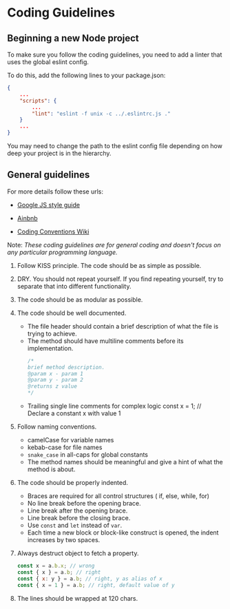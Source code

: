 # Coding Guidelines
## Beginning a new Node project
To make sure you follow the coding guidelines, you need to add a linter that uses the global eslint config.

To do this, add the following lines to your package.json:

```json
{
    ...
    "scripts": {
        ...
        "lint": "eslint -f unix -c ../.eslintrc.js ."
    }
    ...
}
```

You may need to change the path to the eslint config file depending on how deep your project is in the hierarchy.

## General guidelines
For more details follow these urls:

* [Google JS style guide](https://google.github.io/styleguide/jsguide.html)

* [Ainbnb](https://github.com/airbnb/javascript)

* [Coding Conventions Wiki](https://en.wikipedia.org/wiki/Coding_conventions)

Note: _These coding guidelines are for general coding and doesn't focus on any particular programming language._

1. Follow KISS principle. The code should be as simple as possible.
2. DRY. You should not repeat yourself. If you find repeating yourself, try to separate that into different functionality.
3. The code should be as modular as possible.
4. The code should be well documented.
    - The file header should contain a brief description of what the file is trying to achieve.
    - The method should have multiline comments before its implementation.
      ```javascript
      /*
      brief method description.
      @param x - param 1
      @param y - param 2
      @returns z value
      */
      ```
    - Trailing single line comments for complex logic
    const x = 1; // Declare a constant x with value 1
5. Follow naming conventions.
    - camelCase for variable names
    - kebab-case for file names
    - `snake_case` in all-caps for global constants
    - The method names should be meaningful and give a hint of what the method is about.
6. The code should be properly indented.
    - Braces are required for all control structures ( if, else, while, for)
    - No line break before the opening brace.
    - Line break after the opening brace.
    - Line break before the closing brace.
    - Use `const` and `let` instead of `var`.
    - Each time a new block or block-like construct is opened, the indent increases by two spaces.
7. Always destruct object to fetch a property.

    ```javascript
    const x = a.b.x; // wrong
    const { x } = a.b; // right
    const { x: y } = a.b; // right, y as alias of x
    const { x = 1 } = a.b; // right, default value of y
    ```
8. The lines should be wrapped at 120 chars.
